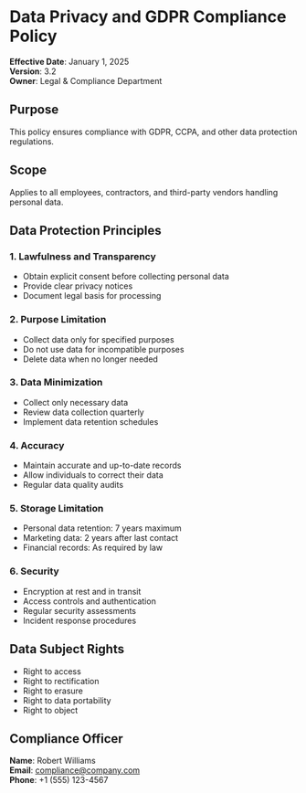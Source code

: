# Data Privacy and GDPR Compliance Policy

**Effective Date**: January 1, 2025  
**Version**: 3.2  
**Owner**: Legal & Compliance Department

## Purpose
This policy ensures compliance with GDPR, CCPA, and other data protection regulations.

## Scope
Applies to all employees, contractors, and third-party vendors handling personal data.

## Data Protection Principles

### 1. Lawfulness and Transparency
- Obtain explicit consent before collecting personal data
- Provide clear privacy notices
- Document legal basis for processing

### 2. Purpose Limitation
- Collect data only for specified purposes
- Do not use data for incompatible purposes
- Delete data when no longer needed

### 3. Data Minimization
- Collect only necessary data
- Review data collection quarterly
- Implement data retention schedules

### 4. Accuracy
- Maintain accurate and up-to-date records
- Allow individuals to correct their data
- Regular data quality audits

### 5. Storage Limitation
- Personal data retention: 7 years maximum
- Marketing data: 2 years after last contact
- Financial records: As required by law

### 6. Security
- Encryption at rest and in transit
- Access controls and authentication
- Regular security assessments
- Incident response procedures

## Data Subject Rights
- Right to access
- Right to rectification
- Right to erasure
- Right to data portability
- Right to object

## Compliance Officer
**Name**: Robert Williams  
**Email**: compliance@company.com  
**Phone**: +1 (555) 123-4567